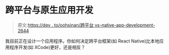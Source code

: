 # 跨平台与原生应用开发

> 原文:[https://dev . to/oohsinan/跨平台 vs-native-app-development-2644](https://dev.to/oohsinan/cross-platform-vs-native-app-development-2644)

我目前正在设计一个应用程序。你如何决定跨平台框架(如 React Native)比本地应用程序开发(如 XCode)更好，还是相反？